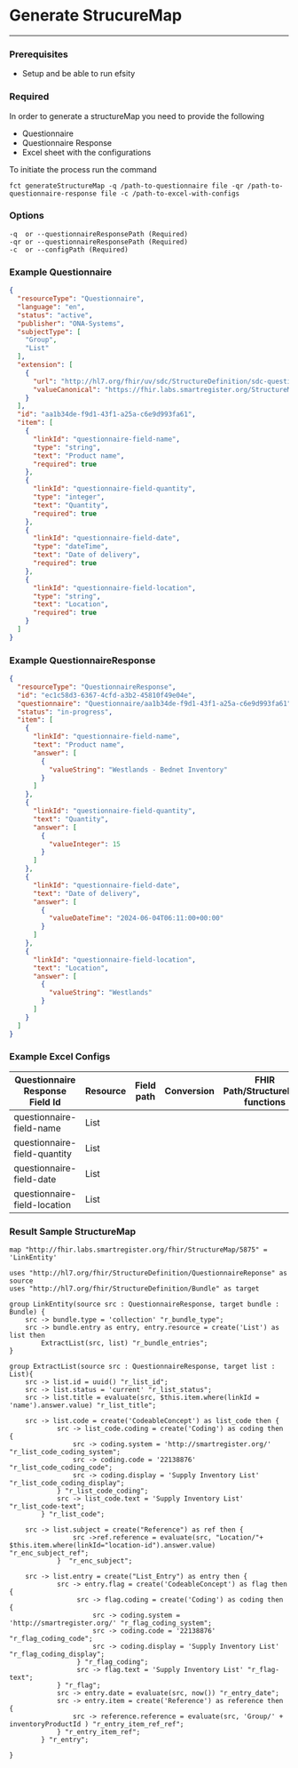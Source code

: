# Generate StrucureMap

---

### Prerequisites

- Setup and be able to run efsity

### Required
In order to generate a structureMap you need to provide the following
- Questionnaire
- Questionnaire Response
- Excel sheet with the configurations

To initiate the process run the command

`fct generateStructureMap -q /path-to-questionnaire file -qr /path-to-questionnaire-response file -c /path-to-excel-with-configs`

### Options
```text
-q  or --questionnaireResponsePath (Required)
-qr or --questionnaireResponsePath (Required)
-c  or --configPath (Required)
```

### Example Questionnaire
```json
{
  "resourceType": "Questionnaire",
  "language": "en",
  "status": "active",
  "publisher": "ONA-Systems",
  "subjectType": [
    "Group",
    "List"
  ],
  "extension": [
    {
      "url": "http://hl7.org/fhir/uv/sdc/StructureDefinition/sdc-questionnaire-targetStructureMap",
      "valueCanonical": "https://fhir.labs.smartregister.org/StructureMap/12345"
    }
  ],
  "id": "aa1b34de-f9d1-43f1-a25a-c6e9d993fa61",
  "item": [
    {
      "linkId": "questionnaire-field-name",
      "type": "string",
      "text": "Product name",
      "required": true
    },
    {
      "linkId": "questionnaire-field-quantity",
      "type": "integer",
      "text": "Quantity",
      "required": true
    },
    {
      "linkId": "questionnaire-field-date",
      "type": "dateTime",
      "text": "Date of delivery",
      "required": true
    },
    {
      "linkId": "questionnaire-field-location",
      "type": "string",
      "text": "Location",
      "required": true
    }
  ]
}
```

### Example QuestionnaireResponse
```json
{
  "resourceType": "QuestionnaireResponse",
  "id": "ec1c58d3-6367-4cfd-a3b2-45810f49e04e",
  "questionnaire": "Questionnaire/aa1b34de-f9d1-43f1-a25a-c6e9d993fa61",
  "status": "in-progress",
  "item": [
    {
      "linkId": "questionnaire-field-name",
      "text": "Product name",
      "answer": [
        {
          "valueString": "Westlands - Bednet Inventory"
        }
      ]
    },
    {
      "linkId": "questionnaire-field-quantity",
      "text": "Quantity",
      "answer": [
        {
          "valueInteger": 15
        }
      ]
    },
    {
      "linkId": "questionnaire-field-date",
      "text": "Date of delivery",
      "answer": [
        {
          "valueDateTime": "2024-06-04T06:11:00+00:00"
        }
      ]
    },
    {
      "linkId": "questionnaire-field-location",
      "text": "Location",
      "answer": [
        {
          "valueString": "Westlands"
        }
      ]
    }
  ]
}
```


### Example Excel Configs

| Questionnaire Response Field Id | Resource | Field path | Conversion | FHIR Path/StructureMap functions |
|---------------------------------| --- | --- | --- | --- |
| questionnaire-field-name        | List |
| questionnaire-field-quantity    | List |
| questionnaire-field-date        | List |
| questionnaire-field-location    | List |



### Result Sample StructureMap
```text
map "http://fhir.labs.smartregister.org/fhir/StructureMap/5875" = 'LinkEntity'

uses "http://hl7.org/fhir/StructureDefinition/QuestionnaireReponse" as source
uses "http://hl7.org/fhir/StructureDefinition/Bundle" as target

group LinkEntity(source src : QuestionnaireResponse, target bundle : Bundle) {
    src -> bundle.type = 'collection' "r_bundle_type";
    src -> bundle.entry as entry, entry.resource = create('List') as list then
        ExtractList(src, list) "r_bundle_entries";
}

group ExtractList(source src : QuestionnaireResponse, target list : List){
    src -> list.id = uuid() "r_list_id";
    src -> list.status = 'current' "r_list_status";
    src -> list.title = evaluate(src, $this.item.where(linkId = 'name').answer.value) "r_list_title";
    
    src -> list.code = create('CodeableConcept') as list_code then {
            src -> list_code.coding = create('Coding') as coding then {
                src -> coding.system = 'http://smartregister.org/' "r_list_code_coding_system";
                src -> coding.code = '22138876' "r_list_code_coding_code";
                src -> coding.display = 'Supply Inventory List' "r_list_code_coding_display";
            } "r_list_code_coding";
            src -> list_code.text = 'Supply Inventory List' "r_list_code-text";
        } "r_list_code";
        
    src -> list.subject = create("Reference") as ref then {
                src ->ref.reference = evaluate(src, "Location/"+ $this.item.where(linkId="location-id").answer.value) "r_enc_subject_ref";
            }  "r_enc_subject";
            
    src -> list.entry = create("List_Entry") as entry then {
            src -> entry.flag = create('CodeableConcept') as flag then {
                 src -> flag.coding = create('Coding') as coding then {
                     src -> coding.system = 'http://smartregister.org/' "r_flag_coding_system";
                     src -> coding.code = '22138876' "r_flag_coding_code";
                     src -> coding.display = 'Supply Inventory List' "r_flag_coding_display";
                 } "r_flag_coding";
                 src -> flag.text = 'Supply Inventory List' "r_flag-text";
            } "r_flag";
            src -> entry.date = evaluate(src, now()) "r_entry_date";
            src -> entry.item = create('Reference') as reference then {
                src -> reference.reference = evaluate(src, 'Group/' + inventoryProductId ) "r_entry_item_ref_ref";
            } "r_entry_item_ref";
        } "r_entry";
   
}
```
